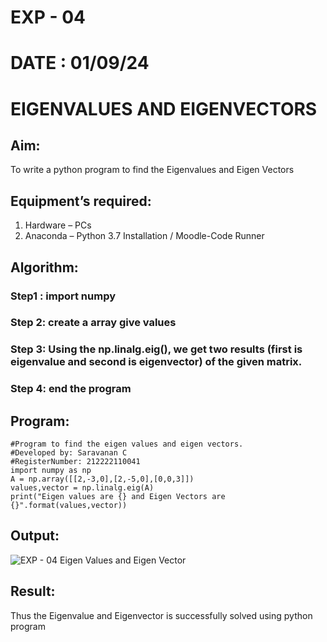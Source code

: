 # EXP - 04
# DATE : 01/09/24
# EIGENVALUES AND EIGENVECTORS
## Aim:
To write a python program to find the Eigenvalues and Eigen Vectors
## Equipment’s required:
1. 	Hardware – PCs
2. 	Anaconda – Python 3.7 Installation / Moodle-Code Runner
## Algorithm:
### Step1 : import numpy
### Step 2: create a array give values
### Step 3: Using the np.linalg.eig(),  we get two results (first is eigenvalue and second is eigenvector) of the given matrix.
### Step 4: end the program

## Program:
```
#Program to find the eigen values and eigen vectors.
#Developed by: Saravanan C
#RegisterNumber: 212222110041
import numpy as np
A = np.array([[2,-3,0],[2,-5,0],[0,0,3]])
values,vector = np.linalg.eig(A)
print("Eigen values are {} and Eigen Vectors are {}".format(values,vector))
```


## Output:
![EXP - 04 Eigen Values and Eigen Vector](https://github.com/user-attachments/assets/0a954eb3-ed37-4867-97ff-b38e0344bbe8)


## Result:
Thus the Eigenvalue and Eigenvector is successfully solved using python program
